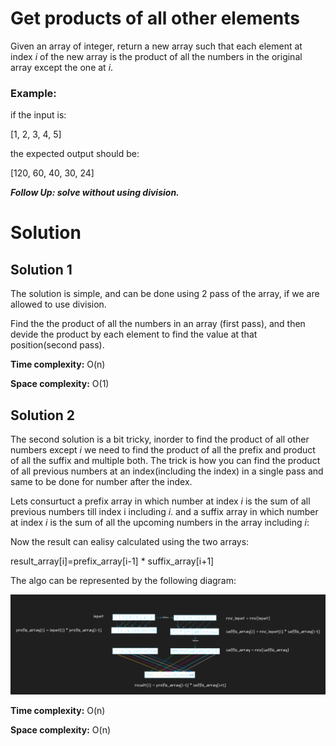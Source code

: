 # Get products of all other elements

Given an array of integer, return a new array such that each element at index _i_ of the new array is the product of all the numbers in the original array except the one at _i_.

### Example:
if the input is:

[1, 2, 3, 4, 5]

the expected output should be:

[120, 60, 40, 30, 24]

_**Follow Up: solve without using division.**_

# Solution 

## Solution 1

The solution is simple, and can be done using 2 pass of the array, if we are allowed to use division.
 
Find the the product of all the numbers in an array (first pass), and then devide the product by each element to find the value at that position(second pass).

**Time complexity:** O(n)

**Space complexity:** O(1)

## Solution 2 
The second solution is a bit tricky, inorder to find the product of all other numbers except _i_ we need to find the product of all the prefix and product of all the suffix and multiple both.
The trick is how you can find the product of all previous numbers at an index(including the index) in a single pass and same to be done for number after the index.

Lets consurtuct a prefix array in which number at index _i_ is the sum of all previous numbers till index i including _i_.
and a suffix array in which number at index _i_ is the sum of all the upcoming numbers in the array including _i_:

Now the result can ealisy calculated using the two arrays:

result_array[i]=prefix_array[i-1] * suffix_array[i+1]


The algo can be represented by the following diagram:

![algo](AlgoArrayProducts.png)

**Time complexity:** O(n)

**Space complexity:** O(n)

